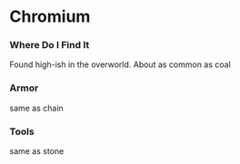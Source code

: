 # Chromium

### Where Do I Find It
Found high-ish in the overworld. About as common as coal

### Armor
same as chain

### Tools
same as stone